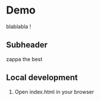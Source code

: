 # Demo

blablabla !

## Subheader

zappa the best

## Local development

1. Open index.html in your browser

